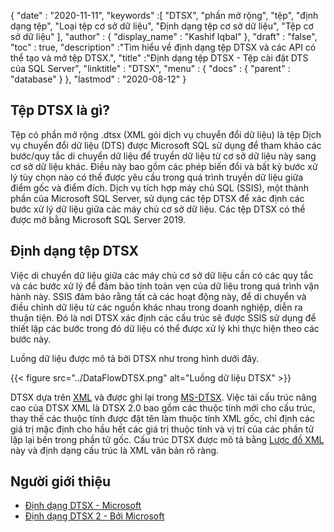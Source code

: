 {
  "date" : "2020-11-11",
  "keywords" :[ "DTSX", "phần mở rộng", "tệp", "định dạng tệp", "Loại tệp cơ sở dữ liệu", "Định dạng tệp cơ sở dữ liệu", "Tệp cơ sở dữ liệu" ],
  "author" : {
    "display_name" : "Kashif Iqbal"
},
  "draft" : "false",
  "toc" : true,
  "description" :"Tìm hiểu về định dạng tệp DTSX và các API có thể tạo và mở tệp DTSX.",
  "title" :"Định dạng tệp DTSX - Tệp cài đặt DTS của SQL Server",
  "linktitle" : "DTSX",
  "menu" : {
    "docs" : {
      "parent" : "database"
}
},
  "lastmod" : "2020-08-12"
}

## Tệp DTSX là gì?

Tệp có phần mở rộng .dtsx (XML gói dịch vụ chuyển đổi dữ liệu) là tệp Dịch vụ chuyển đổi dữ liệu (DTS) được Microsoft SQL sử dụng để tham khảo các bước/quy tắc di chuyển dữ liệu để truyền dữ liệu từ cơ sở dữ liệu này sang cơ sở dữ liệu khác. Điều này bao gồm các phép biến đổi và bất kỳ bước xử lý tùy chọn nào có thể được yêu cầu trong quá trình truyền dữ liệu giữa điểm gốc và điểm đích. Dịch vụ tích hợp máy chủ SQL (SSIS), một thành phần của Microsoft SQL Server, sử dụng các tệp DTSX để xác định các bước xử lý dữ liệu giữa các máy chủ cơ sở dữ liệu. Các tệp DTSX có thể được mở bằng Microsoft SQL Server 2019.

## Định dạng tệp DTSX

Việc di chuyển dữ liệu giữa các máy chủ cơ sở dữ liệu cần có các quy tắc và các bước xử lý để đảm bảo tính toàn vẹn của dữ liệu trong quá trình vận hành này. SSIS đảm bảo rằng tất cả các hoạt động này, để di chuyển và điều chỉnh dữ liệu từ các nguồn khác nhau trong doanh nghiệp, diễn ra thuận tiện. Đó là nơi DTSX xác định các cấu trúc sẽ được SSIS sử dụng để thiết lập các bước trong đó dữ liệu có thể được xử lý khi thực hiện theo các bước này.

Luồng dữ liệu được mô tả bởi DTSX như trong hình dưới đây.

{{< figure src="../DataFlowDTSX.png" alt="Luồng dữ liệu DTSX" >}}

DTSX dựa trên [XML](/vi/web/xml/) và được ghi lại trong [MS-DTSX](https://learn.microsoft.com/en-us/openspecs/sql_data_portability/ms-dtsx/235600e9-0c13-4b5b-a388-aa3c65aec1dd). Việc tái cấu trúc nâng cao của DTSX XML là DTSX 2.0 bao gồm các thuộc tính mới cho cấu trúc, thay thế các thuộc tính được đặt tên làm thuộc tính XML gốc, chỉ định các giá trị mặc định cho hầu hết các giá trị thuộc tính và vị trí của các phần tử lặp lại bên trong phần tử gốc. Cấu trúc DTSX được mô tả bằng [Lược đồ XML](https://learn.microsoft.com/en-us/openspecs/sql_data_portability/ms-dtsx/e5095968-26ea-4824-a717-153ccee642dc) này và định dạng cấu trúc là XML văn bản rõ ràng.

## Người giới thiệu

* [Định dạng DTSX - Microsoft](https://learn.microsoft.com/en-us/openspecs/sql_data_portability/ms-dtsx/235600e9-0c13-4b5b-a388-aa3c65aec1dd)
* [Định dạng DTSX 2 - Bởi Microsoft](https://learn.microsoft.com/en-us/openspecs/sql_data_portability/ms-dtsx2/fb216aa4-62ab-41c8-a6d5-5b1002739d21)

